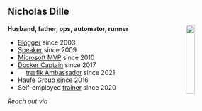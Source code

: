 <!-- .slide: id="bio" -->

## Nicholas Dille

<img src="images/NicholasDille.jpg" style="width: 20%; float: right; border-radius: 8px;" />

**Husband, father, ops, automator, runner**

- <span class="fa-li"><i class="fa fa-globe"></i></span> [Blogger][1] since 2003
- <span class="fa-li"><i class="fa fa-microphone"></i></span> [Speaker][2] since 2009
- <span class="fa-li"><i class="fa-brands fa-windows"></i></span> [Microsoft MVP][3] since 2010
- <span class="fa-li"><i class="fa-brands fa-docker"></i></span> [Docker Captain][4] since 2017
- <span class="fa-li"><img src="images/TraefikLabs-icon-white.svg" style="height: 1em;" /></span> [tr&aelig;fik Ambassador][5] since 2021</li>
- <span class="fa-li"><i class="fa fa-briefcase"></i></span> [Haufe Group][6] since 2016
- <span class="fa-li"><i class="fa fa-person-chalkboard"></i></span> Self-employed [trainer][7] since 2020

<!-- .element: class="fa-ul" style="line-height: 175%;" -->

*Reach out via* [<i class="fa-brands fa-twitter"></i>][8] [<i class="fa-brands fa-github"></i>][9] [<i class="fa-brands fa-keybase"></i>][10]


[1]: https://dille.name
[2]: https://dille.name/blog/tags/#Slides
[3]: https://mvp.microsoft.com/en-us/PublicProfile/4029117?fullName=Nicholas%20%20Dille
[4]: https://www.docker.com/captains/nicholas-dille
[5]: https://info.traefik.io/traefik-ambassador-program
[6]: https://haufegroup.com
[7]: https://dille.name
[8]: https://twitter.com/@NicholasDille
[9]: https://github.com/nicholasdille
[10]: https://keybase.io/nicholasdille
